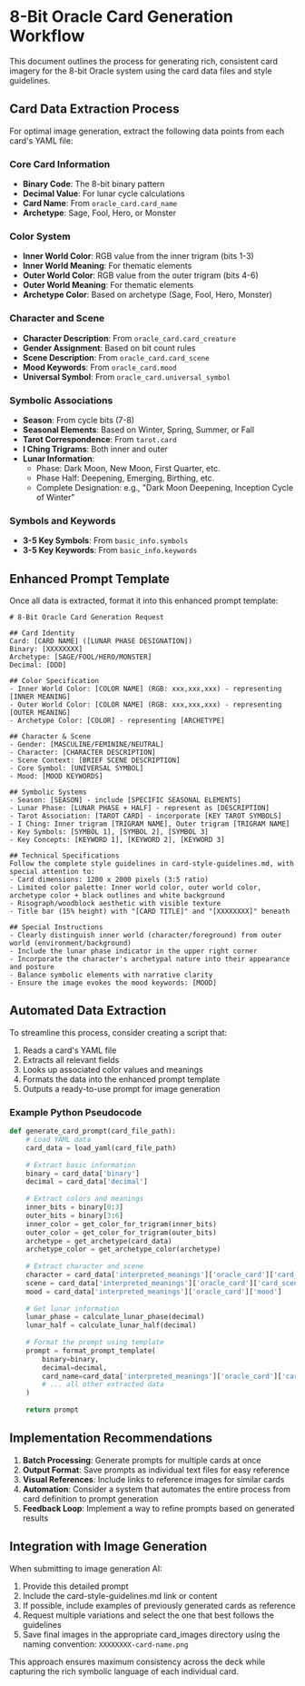 # 8-Bit Oracle Card Generation Workflow

This document outlines the process for generating rich, consistent card imagery for the 8-bit Oracle system using the card data files and style guidelines.

## Card Data Extraction Process

For optimal image generation, extract the following data points from each card's YAML file:

### Core Card Information
- **Binary Code**: The 8-bit binary pattern 
- **Decimal Value**: For lunar cycle calculations
- **Card Name**: From `oracle_card.card_name`
- **Archetype**: Sage, Fool, Hero, or Monster

### Color System
- **Inner World Color**: RGB value from the inner trigram (bits 1-3)
- **Inner World Meaning**: For thematic elements
- **Outer World Color**: RGB value from the outer trigram (bits 4-6)
- **Outer World Meaning**: For thematic elements
- **Archetype Color**: Based on archetype (Sage, Fool, Hero, Monster)

### Character and Scene
- **Character Description**: From `oracle_card.card_creature`
- **Gender Assignment**: Based on bit count rules
- **Scene Description**: From `oracle_card.card_scene`
- **Mood Keywords**: From `oracle_card.mood`
- **Universal Symbol**: From `oracle_card.universal_symbol`

### Symbolic Associations
- **Season**: From cycle bits (7-8)
- **Seasonal Elements**: Based on Winter, Spring, Summer, or Fall
- **Tarot Correspondence**: From `tarot.card`
- **I Ching Trigrams**: Both inner and outer
- **Lunar Information**:
  - Phase: Dark Moon, New Moon, First Quarter, etc.
  - Phase Half: Deepening, Emerging, Birthing, etc.
  - Complete Designation: e.g., "Dark Moon Deepening, Inception Cycle of Winter"

### Symbols and Keywords
- **3-5 Key Symbols**: From `basic_info.symbols`
- **3-5 Key Keywords**: From `basic_info.keywords`

## Enhanced Prompt Template

Once all data is extracted, format it into this enhanced prompt template:

```
# 8-Bit Oracle Card Generation Request

## Card Identity
Card: [CARD NAME] ([LUNAR PHASE DESIGNATION])
Binary: [XXXXXXXX]
Archetype: [SAGE/FOOL/HERO/MONSTER]
Decimal: [DDD]

## Color Specification
- Inner World Color: [COLOR NAME] (RGB: xxx,xxx,xxx) - representing [INNER MEANING]
- Outer World Color: [COLOR NAME] (RGB: xxx,xxx,xxx) - representing [OUTER MEANING]
- Archetype Color: [COLOR] - representing [ARCHETYPE]

## Character & Scene
- Gender: [MASCULINE/FEMININE/NEUTRAL]
- Character: [CHARACTER DESCRIPTION]
- Scene Context: [BRIEF SCENE DESCRIPTION]
- Core Symbol: [UNIVERSAL SYMBOL]
- Mood: [MOOD KEYWORDS]

## Symbolic Systems
- Season: [SEASON] - include [SPECIFIC SEASONAL ELEMENTS]
- Lunar Phase: [LUNAR PHASE + HALF] - represent as [DESCRIPTION]
- Tarot Association: [TAROT CARD] - incorporate [KEY TAROT SYMBOLS]
- I Ching: Inner trigram [TRIGRAM NAME], Outer trigram [TRIGRAM NAME]
- Key Symbols: [SYMBOL 1], [SYMBOL 2], [SYMBOL 3]
- Key Concepts: [KEYWORD 1], [KEYWORD 2], [KEYWORD 3]

## Technical Specifications
Follow the complete style guidelines in card-style-guidelines.md, with special attention to:
- Card dimensions: 1200 x 2000 pixels (3:5 ratio)
- Limited color palette: Inner world color, outer world color, archetype color + black outlines and white background
- Risograph/woodblock aesthetic with visible texture
- Title bar (15% height) with "[CARD TITLE]" and "[XXXXXXXX]" beneath

## Special Instructions
- Clearly distinguish inner world (character/foreground) from outer world (environment/background)
- Include the lunar phase indicator in the upper right corner
- Incorporate the character's archetypal nature into their appearance and posture
- Balance symbolic elements with narrative clarity
- Ensure the image evokes the mood keywords: [MOOD]
```

## Automated Data Extraction

To streamline this process, consider creating a script that:

1. Reads a card's YAML file
2. Extracts all relevant fields
3. Looks up associated color values and meanings
4. Formats the data into the enhanced prompt template
5. Outputs a ready-to-use prompt for image generation

### Example Python Pseudocode

```python
def generate_card_prompt(card_file_path):
    # Load YAML data
    card_data = load_yaml(card_file_path)
    
    # Extract basic information
    binary = card_data['binary']
    decimal = card_data['decimal']
    
    # Extract colors and meanings
    inner_bits = binary[0:3]
    outer_bits = binary[3:6]
    inner_color = get_color_for_trigram(inner_bits)
    outer_color = get_color_for_trigram(outer_bits)
    archetype = get_archetype(card_data)
    archetype_color = get_archetype_color(archetype)
    
    # Extract character and scene
    character = card_data['interpreted_meanings']['oracle_card']['card_creature']
    scene = card_data['interpreted_meanings']['oracle_card']['card_scene']
    mood = card_data['interpreted_meanings']['oracle_card']['mood']
    
    # Get lunar information
    lunar_phase = calculate_lunar_phase(decimal)
    lunar_half = calculate_lunar_half(decimal)
    
    # Format the prompt using template
    prompt = format_prompt_template(
        binary=binary,
        decimal=decimal,
        card_name=card_data['interpreted_meanings']['oracle_card']['card_name'],
        # ... all other extracted data
    )
    
    return prompt
```

## Implementation Recommendations

1. **Batch Processing**: Generate prompts for multiple cards at once
2. **Output Format**: Save prompts as individual text files for easy reference
3. **Visual References**: Include links to reference images for similar cards
4. **Automation**: Consider a system that automates the entire process from card definition to prompt generation
5. **Feedback Loop**: Implement a way to refine prompts based on generated results

## Integration with Image Generation

When submitting to image generation AI:

1. Provide this detailed prompt
2. Include the card-style-guidelines.md link or content
3. If possible, include examples of previously generated cards as reference
4. Request multiple variations and select the one that best follows the guidelines
5. Save final images in the appropriate card_images directory using the naming convention: `XXXXXXXX-card-name.png`

This approach ensures maximum consistency across the deck while capturing the rich symbolic language of each individual card.